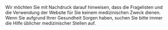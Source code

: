Wir möchten Sie mit Nachdruck darauf hinweisen, dass die Fragelisten und die Verwendung der Website für Sie keinem medizinischen Zweck dienen. Wenn Sie aufgrund Ihrer Gesundheit Sorgen haben, suchen Sie bitte immer die Hilfe üblicher medizinischer Stellen auf.